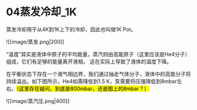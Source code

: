 # 04蒸发冷却_1K

蒸发冷却用于从4K到1K上下的冷却，因此也叫做1K Pot。

![[image/蒸发.png|200]]

“温度”其实是液体中原子的平均能量，蒸汽则由高能原子（这里应该是He4分子）组成，它们有足够的能量离开液相， 这在实际上导致了液体的温度下降。

在平衡状态下存在一个液气相边界，我们通过抽走气体分子，液体中的高能分子将持续溢出。如下图所示，He4如需降低到1.5 K，泵需要将压强降低到8mbar左右。<mark>（这里存在疑问，到底是800mbar，还是图上的8mbar？）</mark>

![[image/蒸汽压.png|400]]